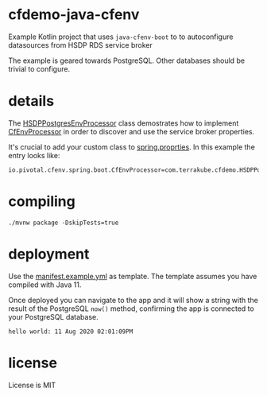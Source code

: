 # cfdemo-java-cfenv
Example Kotlin project that uses `java-cfenv-boot` to
to autoconfigure datasources from HSDP RDS service broker

The example is geared towards PostgreSQL. Other databases 
should be trivial to configure.

# details

The [HSDPPostgresEnvProcessor](src/main/kotlin/com/terrakube/cfdemo/HSDPPostgresEnvProcessor.kt) class
demostrates how to implement [CfEnvProcessor](https://github.com/pivotal-cf/java-cfenv/blob/master/java-cfenv-boot/src/main/java/io/pivotal/cfenv/spring/boot/CfEnvProcessor.java) in order to discover and use the service broker properties.

It's crucial to add your custom class to [spring.proprties](src/main/resources/META-INF/spring.factories). In this example
the entry looks like:

```
io.pivotal.cfenv.spring.boot.CfEnvProcessor=com.terrakube.cfdemo.HSDPPostgresEnvProcessor
```

# compiling

`./mvnw package -DskipTests=true`

# deployment

Use the [manifest.example.yml](manifest.example.yml) as template.
The template assumes you have compiled with Java 11.

Once deployed you can navigate to the app and it will show a string
with the result of the PostgreSQL `now()` method, confirming the app
is connected to your PostgreSQL database.

```
hello world: 11 Aug 2020 02:01:09PM
```

# license
License is MIT
